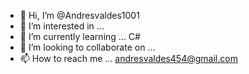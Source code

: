 - 👋 Hi, I’m @Andresvaldes1001
- 👀 I’m interested in ...
- 🌱 I’m currently learning ... C#
- 💞️ I’m looking to collaborate on ...
- 📫 How to reach me ... andresvaldes454@gmail.com

<!---
Andresvaldes1001/Andresvaldes1001 is a ✨ special ✨ repository because its `README.md` (this file) appears on your GitHub profile.
You can click the Preview link to take a look at your changes.
--->
